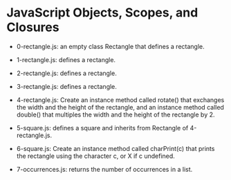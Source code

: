 # JavaScript Objects, Scopes, and Closures

* 0-rectangle.js: an empty class Rectangle that defines a rectangle.

* 1-rectangle.js: defines a rectangle.

* 2-rectangle.js: defines a rectangle.

* 3-rectangle.js: defines a rectangle.

* 4-rectangle.js: Create an instance method called rotate() that exchanges the width and the height of the rectangle, and an instance method called double() that multiples the width and the height of the rectangle by 2.

* 5-square.js: defines a square and inherits from Rectangle of 4-rectangle.js.

* 6-square.js: Create an instance method called charPrint(c) that prints the rectangle using the character c, or X if c undefined.

* 7-occurrences.js: returns the number of occurrences in a list.


